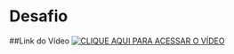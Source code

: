 # Desafio

##Link do Vídeo
[![CLIQUE AQUI PARA ACESSAR O VÍDEO](https://img.youtube.com/vi/-vYAQtOPFEc/0.jpg)](https://www.youtube.com/watch?v=-vYAQtOPFEc)
